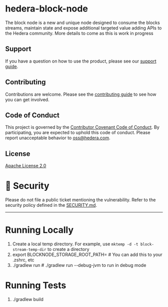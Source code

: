 # hedera-block-node
The block node is a new and unique node designed to consume the blocks streams, maintain state and expose additional targeted value adding APIs to the Hedera community.
More details to come as this is work in progress

## Support

If you have a question on how to use the product, please see our
[support guide](https://github.com/hashgraph/.github/blob/main/SUPPORT.md).

## Contributing

Contributions are welcome. Please see the
[contributing guide](https://github.com/hashgraph/.github/blob/main/CONTRIBUTING.md)
to see how you can get involved.

## Code of Conduct

This project is governed by the
[Contributor Covenant Code of Conduct](https://github.com/hashgraph/.github/blob/main/CODE_OF_CONDUCT.md). By
participating, you are expected to uphold this code of conduct. Please report unacceptable behavior
to [oss@hedera.com](mailto:oss@hedera.com).

## License

[Apache License 2.0](LICENSE)

# 🔐 Security

Please do not file a public ticket mentioning the vulnerability. Refer to the security policy defined in the [SECURITY.md](https://github.com/hashgraph/hedera-sourcify/blob/main/SECURITY.md).

---

# Running Locally

1) Create a local temp directory.  For example, use `mktemp -d -t block-stream-temp-dir` to create a directory
2) export BLOCKNODE_STORAGE_ROOT_PATH=<path to the temp directory> # You can add this to your .zshrc, etc
3) ./gradlew run  # ./gradlew run --debug-jvm to run in debug mode

# Running Tests
1) ./gradlew build
